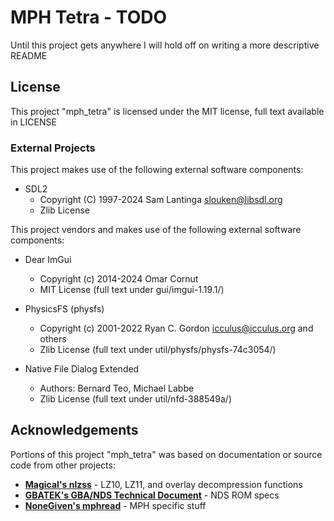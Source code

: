 # MPH Tetra - TODO

Until this project gets anywhere I will hold off on writing a more descriptive README

## License

This project "mph_tetra" is licensed under the MIT license, full text available in LICENSE

### External Projects

This project makes use of the following external software components:

- SDL2
  - Copyright (C) 1997-2024 Sam Lantinga <slouken@libsdl.org>
  - Zlib License

This project vendors and makes use of the following external software components:

- Dear ImGui
  - Copyright (c) 2014-2024 Omar Cornut
  - MIT License (full text under gui/imgui-1.19.1/)
  
- PhysicsFS (physfs)
  - Copyright (c) 2001-2022 Ryan C. Gordon <icculus@icculus.org> and others
  - Zlib License (full text under util/physfs/physfs-74c3054/)
  
- Native File Dialog Extended
  - Authors: Bernard Teo, Michael Labbe
  - Zlib License (full text under util/nfd-388549a/)

## Acknowledgements

Portions of this project "mph_tetra" was based on documentation or source code from other projects:

- **[Magical's nlzss](https://github.com/magical/nlzss)** - LZ10, LZ11, and overlay decompression functions
- **[GBATEK's GBA/NDS Technical Document](https://problemkaputt.de/gbatek.htm)** - NDS ROM specs
- **[NoneGiven's mphread](https://github.com/NoneGiven/MphRead)** - MPH specific stuff
